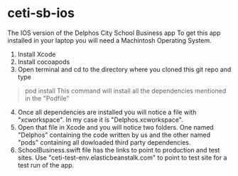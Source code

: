 # ceti-sb-ios
The IOS version of the Delphos City School Business app
To get this app installed in your laptop you will need a Machintosh Operating System.

1. Install Xcode
2. Install cocoapods
3. Open terminal and cd to the directory where you cloned this git repo and type
>pod install
This command will install all the dependencies mentioned in the "Podfile"
4. Once all dependencies are installed you will notice a file with "xcworkspace". In my case it is "Delphos.xcworkspace". 
5. Open that file in Xcode and you will notice two folders. One named "Delphos" containing the code written by us and the other named "pods" containing all dowloaded third party dependencies.
6. SchoolBusiness.swift file has the links to point to production and test sites. Use "ceti-test-env.elasticbeanstalk.com" to point to test site for a test run of the app.
